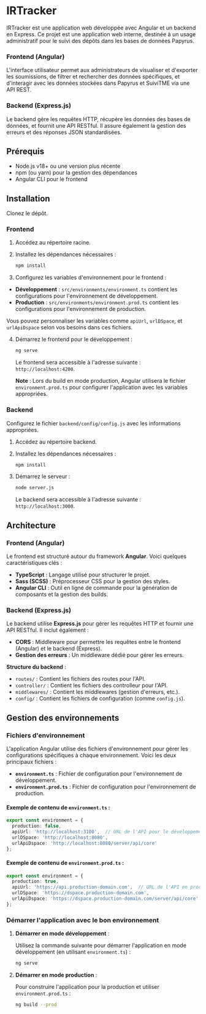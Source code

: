 # IRTracker

IRTracker est une application web développée avec Angular et un backend en Express. Ce projet est une application web interne, destinée à un usage administratif pour le suivi des dépôts dans les bases de données Papyrus.

### Frontend (Angular)

L'interface utilisateur permet aux administrateurs de visualiser et d'exporter les soumissions, de filtrer et rechercher des données spécifiques, et d'interagir avec les données stockées dans Papyrus et SuiviTME via une API REST.

### Backend (Express.js)

Le backend gère les requêtes HTTP, récupère les données des bases de données, et fournit une API RESTful. Il assure également la gestion des erreurs et des réponses JSON standardisées.

## Prérequis

- Node.js v18+ ou une version plus récente
- npm (ou yarn) pour la gestion des dépendances
- Angular CLI pour le frontend

## Installation

Clonez le dépôt.

### Frontend

1. Accédez au répertoire racine.

2. Installez les dépendances nécessaires :

   ```bash
   npm install
   ```

3. Configurez les variables d'environnement pour le frontend :
  - **Développement** : `src/environments/environment.ts` contient les configurations pour l'environnement de développement.
  - **Production** : `src/environments/environment.prod.ts` contient les configurations pour l'environnement de production.

   Vous pouvez personnaliser les variables comme `apiUrl`, `urlDSpace`, et `urlApiDspace` selon vos besoins dans ces fichiers.

4. Démarrez le frontend pour le développement :

   ```bash
   ng serve
   ```

   Le frontend sera accessible à l'adresse suivante : `http://localhost:4200`.

   **Note** : Lors du build en mode production, Angular utilisera le fichier `environment.prod.ts` pour configurer l'application avec les variables appropriées.

### Backend

Configurez le fichier `backend/config/config.js` avec les informations appropriées.

1. Accédez au répertoire backend.

2. Installez les dépendances nécessaires :

   ```bash
   npm install
   ```

3. Démarrez le serveur :

   ```bash
   node server.js
   ```

   Le backend sera accessible à l'adresse suivante : `http://localhost:3000`.

## Architecture

### Frontend (Angular)

Le frontend est structuré autour du framework **Angular**. Voici quelques caractéristiques clés :

- **TypeScript** : Langage utilisé pour structurer le projet.
- **Sass (SCSS)** : Préprocesseur CSS pour la gestion des styles.
- **Angular CLI** : Outil en ligne de commande pour la génération de composants et la gestion des builds.

### Backend (Express.js)

Le backend utilise **Express.js** pour gérer les requêtes HTTP et fournir une API RESTful. Il inclut également :

- **CORS** : Middleware pour permettre les requêtes entre le frontend (Angular) et le backend (Express).
- **Gestion des erreurs** : Un middleware dédié pour gérer les erreurs.

**Structure du backend** :
- `routes/` : Contient les fichiers des routes pour l'API.
- `controller/` : Contient les fichiers des controlleur pour l'API.
- `middlewares/` : Contient les middlewares (gestion d'erreurs, etc.).
- `config/` : Contient les fichiers de configuration (comme `config.js`).

## Gestion des environnements

### Fichiers d'environnement

L'application Angular utilise des fichiers d'environnement pour gérer les configurations spécifiques à chaque environnement. Voici les deux principaux fichiers :

- **`environment.ts`** : Fichier de configuration pour l'environnement de développement.
- **`environment.prod.ts`** : Fichier de configuration pour l'environnement de production.

#### Exemple de contenu de `environment.ts` :

```typescript
export const environment = {
  production: false,
  apiUrl: 'http://localhost:3100',  // URL de l'API pour le développement
  urlDSpace: 'http://localhost:8080',
  urlApiDspace: 'http://localhost:8080/server/api/core'
};
```

#### Exemple de contenu de `environment.prod.ts` :

```typescript
export const environment = {
  production: true,
  apiUrl: 'https://api.production-domain.com',  // URL de l'API en production
  urlDSpace: 'https://dspace.production-domain.com',
  urlApiDspace: 'https://dspace.production-domain.com/server/api/core'
};
```

### Démarrer l'application avec le bon environnement

1. **Démarrer en mode développement** :

   Utilisez la commande suivante pour démarrer l'application en mode développement (en utilisant `environment.ts`) :

   ```bash
   ng serve
   ```

2. **Démarrer en mode production** :

   Pour construire l'application pour la production et utiliser `environment.prod.ts` :

   ```bash
   ng build --prod
   ```

  
